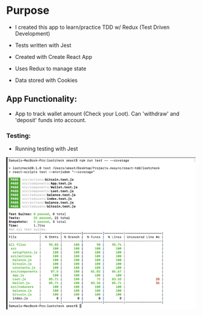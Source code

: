 # Purpose 

* I created this app to learn/practice TDD w/ Redux (Test Driven Development)

- Tests written with Jest

- Created with Create React App

- Uses Redux to manage state

- Data stored with Cookies


## App Functionality:

- App to track wallet amount (Check your Loot). Can 'withdraw' and 'deposit' funds into account.

### Testing:

- Running testing with Jest

![Image 1](testing.png)